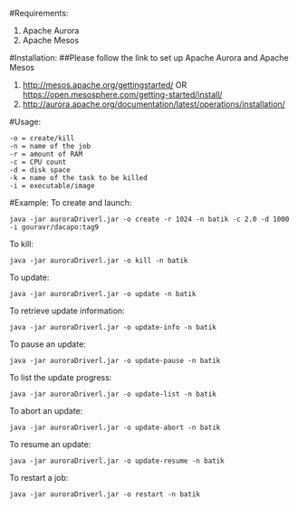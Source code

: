 #Requirements:
1. Apache Aurora
2. Apache Mesos

#Installation:
##Please follow the link to set up Apache Aurora and Apache Mesos
1. http://mesos.apache.org/gettingstarted/ OR https://open.mesosphere.com/getting-started/install/
2. http://aurora.apache.org/documentation/latest/operations/installation/

#Usage:

```Options:
-o = create/kill
-n = name of the job
-r = amount of RAM
-c = CPU count
-d = disk space
-k = name of the task to be killed
-i = executable/image
```
#Example:
To create and launch:
```
java -jar auroraDriverl.jar -o create -r 1024 -n batik -c 2.0 -d 1000 -i gouravr/dacapo:tag9
```
To kill:
```
java -jar auroraDriverl.jar -o kill -n batik
```

To update:
```
java -jar auroraDriverl.jar -o update -n batik
```

To retrieve update information:
```
java -jar auroraDriverl.jar -o update-info -n batik
```

To pause an update:
```
java -jar auroraDriverl.jar -o update-pause -n batik
```

To list the update progress:
```
java -jar auroraDriverl.jar -o update-list -n batik
```

To abort an update:
```
java -jar auroraDriverl.jar -o update-abort -n batik
```

To resume an update:
```
java -jar auroraDriverl.jar -o update-resume -n batik
```

To restart a job:
```
java -jar auroraDriverl.jar -o restart -n batik
```
